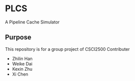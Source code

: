 # PLCS
A Pipeline Cache Simulator
## Purpose
This repository is for a group project of CSCI2500
Contributer
  * Zhilin Han
  * Weike Dai
  * Kexin Zhu
  * Xi Chen
